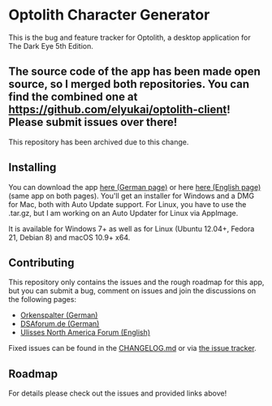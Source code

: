 # Optolith Character Generator

This is the bug and feature tracker for Optolith, a desktop application for The Dark Eye 5th Edition.

## The source code of the app has been made open source, so I merged both repositories. You can find the combined one at https://github.com/elyukai/optolith-client! Please submit issues over there!

This repository has been archived due to this change.

## Installing

You can download the app [here (German page)](http://www.ulisses-ebooks.de/product/209711) or here [here (English page)](http://www.drivethrurpg.com/product/220253) (same app on both pages). You'll get an installer for Windows and a DMG for Mac, both with Auto Update support. For Linux, you have to use the .tar.gz, but I am working on an Auto Updater for Linux via AppImage.

It is available for Windows 7+ as well as for Linux (Ubuntu 12.04+, Fedora 21, Debian 8) and macOS 10.9+ x64.

## Contributing

This repository only contains the issues and the rough roadmap for this app, but you can submit a bug, comment on issues and join the discussions on the following pages:

- [Orkenspalter (German)](https://www.orkenspalter.de/index.php?thread/23638-dsa5-heldentool-alpha/)
- [DSAforum.de (German)](http://www.dsaforum.de/viewtopic.php?f=162&t=45064)
- [Ulisses North America Forum (English)](http://www.ulisses-us.com/forum/viewtopic.php?f=14&t=953)

Fixed issues can be found in the [CHANGELOG.md](CHANGELOG.md) or via [the issue tracker](https://github.com/Elytherion/tdeheroes/issues?q=is:issue+is:closed).

## Roadmap

For details please check out the issues and provided links above!
